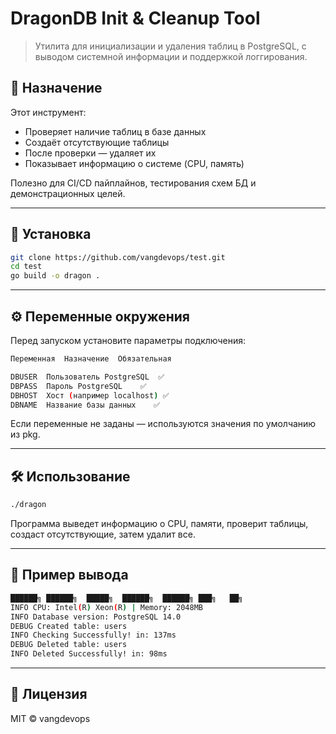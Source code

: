 # DragonDB Init & Cleanup Tool

> Утилита для инициализации и удаления таблиц в PostgreSQL, с выводом системной информации и поддержкой логгирования.

## 🧩 Назначение

Этот инструмент:
- Проверяет наличие таблиц в базе данных
- Создаёт отсутствующие таблицы
- После проверки — удаляет их
- Показывает информацию о системе (CPU, память)

Полезно для CI/CD пайплайнов, тестирования схем БД и демонстрационных целей.

---

## 🚀 Установка

```bash
git clone https://github.com/vangdevops/test.git
cd test
go build -o dragon .
```
---
## ⚙️ Переменные окружения

Перед запуском установите параметры подключения:
```bash
Переменная	Назначение	Обязательная

DBUSER	Пользователь PostgreSQL	 ✅
DBPASS	Пароль PostgreSQL	 ✅
DBHOST	Хост (например localhost) ✅
DBNAME	Название базы данных 	✅
```

Если переменные не заданы — используются значения по умолчанию из pkg.

---
## 🛠 Использование
```bash
./dragon
```

Программа выведет информацию о CPU, памяти, проверит таблицы, создаст отсутствующие, затем удалит все.

---
## 📌 Пример вывода
```bash
██████╗ ██████╗  █████╗  ██████╗  ██████╗ ███╗   ██╗
INFO CPU: Intel(R) Xeon(R) | Memory: 2048MB
INFO Database version: PostgreSQL 14.0
DEBUG Created table: users
INFO Checking Successfully! in: 137ms
DEBUG Deleted table: users
INFO Deleted Successfully! in: 98ms
```

---

## 📄 Лицензия

MIT © vangdevops

